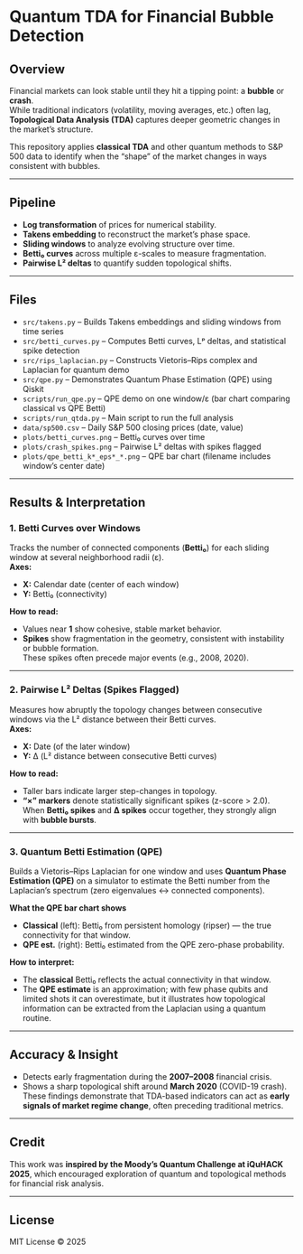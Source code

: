 # Quantum TDA for Financial Bubble Detection  

## Overview  
Financial markets can look stable until they hit a tipping point: a **bubble** or **crash**.  
While traditional indicators (volatility, moving averages, etc.) often lag, **Topological Data Analysis (TDA)** captures deeper geometric changes in the market’s structure.  

This repository applies **classical TDA** and other quantum methods to S&P 500 data to identify when the “shape” of the market changes in ways consistent with bubbles.  

---

## Pipeline  
- **Log transformation** of prices for numerical stability.  
- **Takens embedding** to reconstruct the market’s phase space.  
- **Sliding windows** to analyze evolving structure over time.  
- **Betti₀ curves** across multiple ε-scales to measure fragmentation.  
- **Pairwise L² deltas** to quantify sudden topological shifts.  

---

## Files  
- `src/takens.py` – Builds Takens embeddings and sliding windows from time series  
- `src/betti_curves.py` – Computes Betti curves, Lᵖ deltas, and statistical spike detection  
- `src/rips_laplacian.py` – Constructs Vietoris–Rips complex and Laplacian for quantum demo  
- `src/qpe.py` –  Demonstrates Quantum Phase Estimation (QPE) using Qiskit 
- `scripts/run_qpe.py` – QPE demo on one window/ε (bar chart comparing classical vs QPE Betti) 
- `scripts/run_qtda.py` – Main script to run the full analysis  
- `data/sp500.csv` – Daily S&P 500 closing prices (date, value)  
- `plots/betti_curves.png` – Betti₀ curves over time  
- `plots/crash_spikes.png` – Pairwise L² deltas with spikes flagged  
- `plots/qpe_betti_k*_eps*_*.png` – QPE bar chart (filename includes window’s center date)


---

## Results & Interpretation

### 1. Betti Curves over Windows
Tracks the number of connected components (**Betti₀**) for each sliding window at several neighborhood radii (ε).  
**Axes:**  
- **X:** Calendar date (center of each window)  
- **Y:** Betti₀ (connectivity)

**How to read:**  
- Values near **1** show cohesive, stable market behavior.  
- **Spikes** show fragmentation in the geometry, consistent with instability or bubble formation.  
These spikes often precede major events (e.g., 2008, 2020).

---

### 2. Pairwise L² Deltas (Spikes Flagged)
Measures how abruptly the topology changes between consecutive windows via the L² distance between their Betti curves.  
**Axes:**  
- **X:** Date (of the later window)  
- **Y:** Δ (L² distance between consecutive Betti curves)

**How to read:**  
- Taller bars indicate larger step-changes in topology.  
- **“×” markers** denote statistically significant spikes (z-score > 2.0).  
When **Betti₀ spikes** and **Δ spikes** occur together, they strongly align with **bubble bursts**.

---

### 3. Quantum Betti Estimation (QPE)
Builds a Vietoris–Rips Laplacian for one window and uses **Quantum Phase Estimation (QPE)** on a simulator to estimate the Betti number from the Laplacian’s spectrum (zero eigenvalues ↔ connected components).

**What the QPE bar chart shows**  
- **Classical** (left): Betti₀ from persistent homology (ripser) — the true connectivity for that window.  
- **QPE est.** (right): Betti₀ estimated from the QPE zero-phase probability.

**How to interpret:**  
- The **classical** Betti₀ reflects the actual connectivity in that window.  
- The **QPE estimate** is an approximation; with few phase qubits and limited shots it can overestimate, but it illustrates how topological information can be extracted from the Laplacian using a quantum routine.


---

## Accuracy & Insight  
- Detects early fragmentation during the **2007–2008** financial crisis.  
- Shows a sharp topological shift around **March 2020** (COVID-19 crash).  
These findings demonstrate that TDA-based indicators can act as **early signals of market regime change**, often preceding traditional metrics.  

---

## Credit  
This work was **inspired by the Moody’s Quantum Challenge at iQuHACK 2025**, which encouraged exploration of quantum and topological methods for financial risk analysis.   

---

## License  
MIT License © 2025
